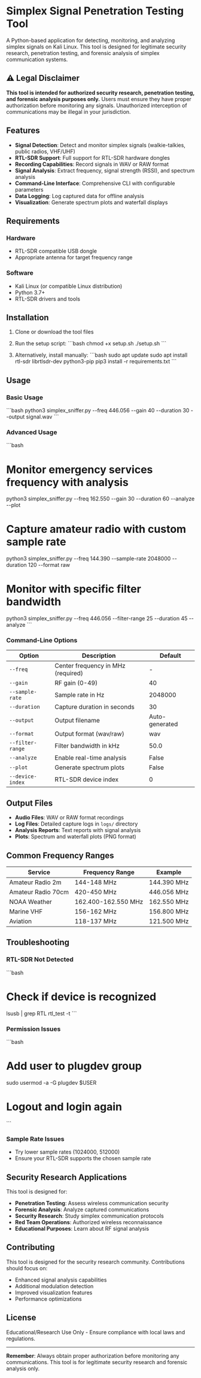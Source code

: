 # Simplex Signal Penetration Testing Tool

A Python-based application for detecting, monitoring, and analyzing simplex signals on Kali Linux. This tool is designed for legitimate security research, penetration testing, and forensic analysis of simplex communication systems.

## ⚠️ Legal Disclaimer

**This tool is intended for authorized security research, penetration testing, and forensic analysis purposes only.** Users must ensure they have proper authorization before monitoring any signals. Unauthorized interception of communications may be illegal in your jurisdiction.

## Features

- **Signal Detection**: Detect and monitor simplex signals (walkie-talkies, public radios, VHF/UHF)
- **RTL-SDR Support**: Full support for RTL-SDR hardware dongles
- **Recording Capabilities**: Record signals in WAV or RAW format
- **Signal Analysis**: Extract frequency, signal strength (RSSI), and spectrum analysis
- **Command-Line Interface**: Comprehensive CLI with configurable parameters
- **Data Logging**: Log captured data for offline analysis
- **Visualization**: Generate spectrum plots and waterfall displays

## Requirements

### Hardware
- RTL-SDR compatible USB dongle
- Appropriate antenna for target frequency range

### Software
- Kali Linux (or compatible Linux distribution)
- Python 3.7+
- RTL-SDR drivers and tools

## Installation

1. Clone or download the tool files
2. Run the setup script:
   \`\`\`bash
   chmod +x setup.sh
   ./setup.sh
   \`\`\`

3. Alternatively, install manually:
   \`\`\`bash
   sudo apt update
   sudo apt install rtl-sdr librtlsdr-dev python3-pip
   pip3 install -r requirements.txt
   \`\`\`

## Usage

### Basic Usage
\`\`\`bash
python3 simplex_sniffer.py --freq 446.056 --gain 40 --duration 30 --output signal.wav
\`\`\`

### Advanced Usage
\`\`\`bash
# Monitor emergency services frequency with analysis
python3 simplex_sniffer.py --freq 162.550 --gain 30 --duration 60 --analyze --plot

# Capture amateur radio with custom sample rate
python3 simplex_sniffer.py --freq 144.390 --sample-rate 2048000 --duration 120 --format raw

# Monitor with specific filter bandwidth
python3 simplex_sniffer.py --freq 446.056 --filter-range 25 --duration 45 --analyze
\`\`\`

### Command-Line Options

| Option | Description | Default |
|--------|-------------|---------|
| `--freq` | Center frequency in MHz (required) | - |
| `--gain` | RF gain (0-49) | 40 |
| `--sample-rate` | Sample rate in Hz | 2048000 |
| `--duration` | Capture duration in seconds | 30 |
| `--output` | Output filename | Auto-generated |
| `--format` | Output format (wav/raw) | wav |
| `--filter-range` | Filter bandwidth in kHz | 50.0 |
| `--analyze` | Enable real-time analysis | False |
| `--plot` | Generate spectrum plots | False |
| `--device-index` | RTL-SDR device index | 0 |

## Output Files

- **Audio Files**: WAV or RAW format recordings
- **Log Files**: Detailed capture logs in `logs/` directory
- **Analysis Reports**: Text reports with signal analysis
- **Plots**: Spectrum and waterfall plots (PNG format)

## Common Frequency Ranges

| Service | Frequency Range | Example |
|---------|----------------|---------|
| Amateur Radio 2m | 144-148 MHz | 144.390 MHz |
| Amateur Radio 70cm | 420-450 MHz | 446.056 MHz |
| NOAA Weather | 162.400-162.550 MHz | 162.550 MHz |
| Marine VHF | 156-162 MHz | 156.800 MHz |
| Aviation | 118-137 MHz | 121.500 MHz |

## Troubleshooting

### RTL-SDR Not Detected
\`\`\`bash
# Check if device is recognized
lsusb | grep RTL
rtl_test -t
\`\`\`

### Permission Issues
\`\`\`bash
# Add user to plugdev group
sudo usermod -a -G plugdev $USER
# Logout and login again
\`\`\`

### Sample Rate Issues
- Try lower sample rates (1024000, 512000)
- Ensure your RTL-SDR supports the chosen sample rate

## Security Research Applications

This tool is designed for:
- **Penetration Testing**: Assess wireless communication security
- **Forensic Analysis**: Analyze captured communications
- **Security Research**: Study simplex communication protocols
- **Red Team Operations**: Authorized wireless reconnaissance
- **Educational Purposes**: Learn about RF signal analysis

## Contributing

This tool is designed for the security research community. Contributions should focus on:
- Enhanced signal analysis capabilities
- Additional modulation detection
- Improved visualization features
- Performance optimizations

## License

Educational/Research Use Only - Ensure compliance with local laws and regulations.

---

**Remember**: Always obtain proper authorization before monitoring any communications. This tool is for legitimate security research and forensic analysis only.
